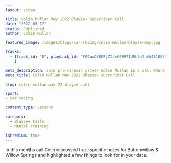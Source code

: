 ```yaml
---
layout: video

title: Colin Mullan May 2022 Blayze+ Subscriber Call
date: "2022-05-17"
status: Published
author: Colin Mullan

featured_image: /images/blogs/car-racing/colin-mullan-blayze-may.jpg

tracks:
  - {track_id: "0", playback_id: "F02uwQl8FEjZIlvO00971URLfe7uVd48100t7GXtv7kmIw", lesson_name: "Colin Mullan May 2022 Blayze+ Subscriber Call", lesson_desc: "Join pro-racecar driver Colin Mullan in a call where he coaches drivers at Buttonwillow and Willow Springs."
	}

meta_description: Join pro-racecar driver Colin Mullan in a call where he coaches drivers at Buttonwillow and Willow Springs.
meta_title: Colin Mullan May 2022 Blayze+ Subscriber Call

slug: colin-mullan-may-22-blayze-call

sport:
- car racing

content_type: Lessons

category:
  - Blayze+ Calls
  - Mental Training

isPremium: true
---
```


In this months call Colin discussed tracl specific notes for Buttonwillow & Willow Springs and highlighted a few things to look for in your data.
